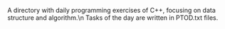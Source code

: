 A directory with daily programming exercises of C++, focusing on data structure and algorithm.\n
Tasks of the day are written in PTOD.txt files.
